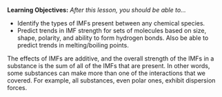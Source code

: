 **Learning Objectives:** _After this lesson, you should be able to…_
* Identify the types of IMFs present between any chemical species.
* Predict trends in IMF strength for sets of molecules based on size, shape, polarity, and ability to form hydrogen bonds. Also be able to predict trends in melting/boiling points. 


The effects of IMFs are additive, and the overall strength of the IMFs in a substance is the sum of all of the IMFs that are present. In other words, some substances can make more than one of the interactions that we covered. For example, all substances, even polar ones, exhibit dispersion forces.  
